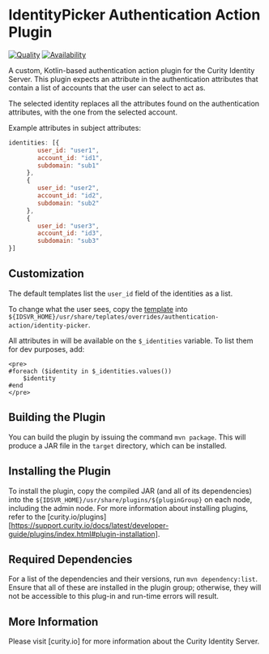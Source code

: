 # IdentityPicker Authentication Action Plugin

[![Quality](https://img.shields.io/badge/quality-demo-red)](https://curity.io/resources/code-examples/status/)
[![Availability](https://img.shields.io/badge/availability-source-blue)](https://curity.io/resources/code-examples/status/)


A custom, Kotlin-based authentication action plugin for the Curity Identity Server. This plugin expects an attribute in the authentication attributes that contain a list of accounts that the user can select to act as.

The selected identity replaces all the attributes found on the authentication attributes, with the one from the selected account.

Example attributes in subject attributes:

```javascript
identities: [{
        user_id: "user1",
        account_id: "id1",
        subdomain: "sub1"
     },
     {
        user_id: "user2",
        account_id: "id2",
        subdomain: "sub2"
     },
     {
        user_id: "user3",
        account_id: "id3",
        subdomain: "sub3"
}]
```


## Customization

The default templates list the `user_id` field of the identities as a list.

To change what the user sees, copy the [template](https://github.com/curityio/identity-picker/blob/master/src/main/resources/templates/authentication-action/identity-picker/index.vm) into `${IDSVR_HOME}/usr/share/teplates/overrides/authentication-action/identity-picker`.

All attributes in will be available on the `$_identities` variable. To list them for dev purposes, add:

```
<pre>
#foreach ($identity in $_identities.values())
    $identity
#end
</pre>
```

## Building the Plugin

You can build the plugin by issuing the command `mvn package`. This will produce a JAR file in the `target` directory,
which can be installed.

## Installing the Plugin

To install the plugin, copy the compiled JAR (and all of its dependencies) into the `${IDSVR_HOME}/usr/share/plugins/${pluginGroup}`
on each node, including the admin node. For more information about installing plugins, refer to the [curity.io/plugins][https://support.curity.io/docs/latest/developer-guide/plugins/index.html#plugin-installation].

## Required Dependencies

For a list of the dependencies and their versions, run `mvn dependency:list`. Ensure that all of these are installed in
the plugin group; otherwise, they will not be accessible to this plug-in and run-time errors will result.

## More Information

Please visit [curity.io] for more information about the Curity Identity Server.
